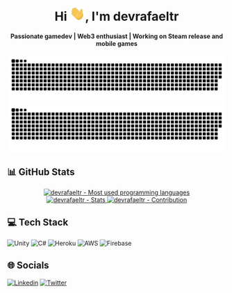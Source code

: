 <div align="center">
  <h1 align="center">Hi <img width="35" src="https://github.com/devrafaeltr/devrafaeltr/blob/main/resources/img/waving.gif">, I'm devrafaeltr</h1>
  <h4 align="center">Passionate gamedev | Web3 enthusiast | Working on Steam release and mobile games</h4>
</div>

![Github Snake - Dark](https://raw.githubusercontent.com/devrafaeltr/devrafaeltr/output/github-contribution-grid-snake-dark.svg#gh-dark-mode-only)![Github Snake - White](https://raw.githubusercontent.com/devrafaeltr/devrafaeltr/output/github-contribution-grid-snake.svg#gh-light-mode-only)  


## 📊 GitHub Stats
<div>
    <p align="center">
      <p align="center">
          <a href="https://github.com/devrafaeltr/">
          <img width="40%" src="https://github-readme-stats.vercel.app/api/top-langs/?username=devrafaeltr&theme=gruvbox&layout=compact&hide_border=true" alt="devrafaeltr - Most used programming languages" /></br>
          <img width="40%" src="https://github-readme-stats.vercel.app/api?username=devrafaeltr&show_icons=true&count_private=true&include_all_commits=true&theme=gruvbox&hide_border=true" alt="devrafaeltr - Stats"  />
          <img width="40%" src="https://github-readme-streak-stats.herokuapp.com/?user=devrafaeltr&theme=gruvbox&hide_border=true" alt="devrafaeltr - Contribution" />
          </a>
      </p>
</div>

## 💻 Tech Stack

<div>
    <p align="left">
      <img align="center" href="https://unity.com/"
         src="https://img.shields.io/badge/Unity-gray?style=for-the-badge&logo=unity"
         alt="Unity" height="30"/></a>
  <img align="center" href="https://docs.microsoft.com/en-us/dotnet/csharp/"
         src="https://img.shields.io/badge/c%23-%23239120.svg?style=for-the-badge&logo=c-sharp&logoColor=white"
         alt="C#" height="30"/></a>
  <img align="center" href="https://www.heroku.com/"
         src="https://img.shields.io/badge/heroku-%23430098.svg?style=for-the-badge&logo=heroku&logoColor=white"
         alt="Heroku" height="30"/></a>
         <img align="center" href="https://aws.amazon.com/"
         src="https://img.shields.io/badge/AWS-%23FF9900.svg?style=for-the-badge&logo=amazon-aws&logoColor=white"
         alt="AWS" height="30"/></a>
         <img align="center" href="https://firebase.google.com/"
         src="https://img.shields.io/badge/firebase-%23039BE5.svg?style=for-the-badge&logo=firebase"
         alt="Firebase" height="30"/></a>
         <img align="center"
    </p>
</div>

## 🌐 Socials
<div>
    <p align="left">
      <a href="https://www.linkedin.com/in/devrafaelribeiro/" target="blank"><img align="center"
         src="https://img.shields.io/badge/LinkedIn-%230077B5.svg?logo=linkedin&logoColor=white"
         alt="Linkedin" height="30"/></a>
      <a href="https://twitter.com/_rafaeltr" target="blank"><img align="center"
         src="https://img.shields.io/badge/Twitter-%231DA1F2.svg?logo=Twitter&logoColor=white"
         alt="Twitter" height="30"/></a>
    </p>
</div>
